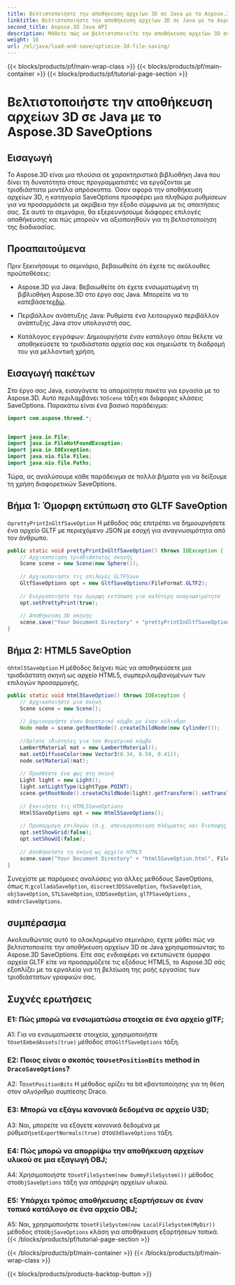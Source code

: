 ```yaml
---
title: Βελτιστοποιήστε την αποθήκευση αρχείων 3D σε Java με το Aspose.3D SaveOptions
linktitle: Βελτιστοποιήστε την αποθήκευση αρχείων 3D σε Java με το Aspose.3D SaveOptions
second_title: Aspose.3D Java API
description: Μάθετε πώς να βελτιστοποιείτε την αποθήκευση αρχείων 3D σε Java με το Aspose.3D SaveOptions. Βελτιώστε την απόδοση και προσαρμόστε τις εξόδους χωρίς κόπο.
weight: 16
url: /el/java/load-and-save/optimize-3d-file-saving/
---
```


{{< blocks/products/pf/main-wrap-class >}}
{{< blocks/products/pf/main-container >}}
{{< blocks/products/pf/tutorial-page-section >}}

# Βελτιστοποιήστε την αποθήκευση αρχείων 3D σε Java με το Aspose.3D SaveOptions

## Εισαγωγή

Το Aspose.3D είναι μια πλούσια σε χαρακτηριστικά βιβλιοθήκη Java που δίνει τη δυνατότητα στους προγραμματιστές να εργάζονται με τρισδιάστατα μοντέλα απρόσκοπτα. Όσον αφορά την αποθήκευση αρχείων 3D, η κατηγορία SaveOptions προσφέρει μια πληθώρα ρυθμίσεων για να προσαρμόσετε με ακρίβεια την έξοδο σύμφωνα με τις απαιτήσεις σας. Σε αυτό το σεμινάριο, θα εξερευνήσουμε διάφορες επιλογές αποθήκευσης και πώς μπορούν να αξιοποιηθούν για τη βελτιστοποίηση της διαδικασίας.

## Προαπαιτούμενα

Πριν ξεκινήσουμε το σεμινάριο, βεβαιωθείτε ότι έχετε τις ακόλουθες προϋποθέσεις:

-  Aspose.3D για Java: Βεβαιωθείτε ότι έχετε ενσωματωμένη τη βιβλιοθήκη Aspose.3D στο έργο σας Java. Μπορείτε να το κατεβάσετε[εδώ](https://releases.aspose.com/3d/java/).

- Περιβάλλον ανάπτυξης Java: Ρυθμίστε ένα λειτουργικό περιβάλλον ανάπτυξης Java στον υπολογιστή σας.

- Κατάλογος εγγράφων: Δημιουργήστε έναν κατάλογο όπου θέλετε να αποθηκεύσετε τα τρισδιάστατα αρχεία σας και σημειώστε τη διαδρομή του για μελλοντική χρήση.

## Εισαγωγή πακέτων

 Στο έργο σας Java, εισαγάγετε τα απαραίτητα πακέτα για εργασία με το Aspose.3D. Αυτό περιλαμβάνει το`Scene` τάξη και διάφορες κλάσεις SaveOptions. Παρακάτω είναι ένα βασικό παράδειγμα:

```java
import com.aspose.threed.*;


import java.io.File;
import java.io.FileNotFoundException;
import java.io.IOException;
import java.nio.file.Files;
import java.nio.file.Paths;
```

Τώρα, ας αναλύσουμε κάθε παράδειγμα σε πολλά βήματα για να δείξουμε τη χρήση διαφορετικών SaveOptions.

## Βήμα 1: Όμορφη εκτύπωση στο GLTF SaveOption

 ο`prettyPrintInGltfSaveOption` Η μέθοδος σάς επιτρέπει να δημιουργήσετε ένα αρχείο GLTF με περιεχόμενο JSON με εσοχή για αναγνωσιμότητα από τον άνθρωπο.

```java
public static void prettyPrintInGltfSaveOption() throws IOException {
    // Αρχικοποίηση τρισδιάστατης σκηνής
    Scene scene = new Scene(new Sphere());
    
    // Αρχικοποιήστε τις επιλογές GLTFSave
    GltfSaveOptions opt = new GltfSaveOptions(FileFormat.GLTF2);
    
    // Ενεργοποιήστε την όμορφη εκτύπωση για καλύτερη αναγνωσιμότητα
    opt.setPrettyPrint(true);
    
    // Αποθήκευση 3D σκηνής
    scene.save("Your Document Directory" + "prettyPrintInGltfSaveOption.gltf", opt);
}
```

## Βήμα 2: HTML5 SaveOption

 ο`html5SaveOption` Η μέθοδος δείχνει πώς να αποθηκεύσετε μια τρισδιάστατη σκηνή ως αρχείο HTML5, συμπεριλαμβανομένων των επιλογών προσαρμογής.

```java
public static void html5SaveOption() throws IOException {
    // Αρχικοποιήστε μια σκηνή
    Scene scene = new Scene();
    
    // Δημιουργήστε έναν θυγατρικό κόμβο με έναν κύλινδρο
    Node node = scene.getRootNode().createChildNode(new Cylinder());
    
    //Ορίστε ιδιότητες για τον θυγατρικό κόμβο
    LambertMaterial mat = new LambertMaterial();
    mat.setDiffuseColor(new Vector3(0.34, 0.59, 0.41));
    node.setMaterial(mat);
    
    // Προσθέστε ένα φως στη σκηνή
    Light light = new Light();
    light.setLightType(LightType.POINT);
    scene.getRootNode().createChildNode(light).getTransform().setTranslation(10, 0, 10);
    
    // Εκκινήστε τις HTML5SaveOptions
    Html5SaveOptions opt = new Html5SaveOptions();
    
    // Προσαρμογή επιλογών (π.χ. απενεργοποίηση πλέγματος και διεπαφής χρήστη)
    opt.setShowGrid(false);
    opt.setShowUI(false);
    
    // Αποθηκεύστε τη σκηνή ως αρχείο HTML5
    scene.save("Your Document Directory" + "html5SaveOption.html", FileFormat.HTML5);
}
```

 Συνεχίστε με παρόμοιες αναλύσεις για άλλες μεθόδους SaveOptions, όπως π.χ`colladaSaveOption`, `discreet3DSSaveOption`, `fbxSaveOption`, `objSaveOption`, `STLSaveOption`, `U3DSaveOption`, `glTFSaveOptions` , και`drcSaveOptions`.

## συμπέρασμα

Ακολουθώντας αυτό το ολοκληρωμένο σεμινάριο, έχετε μάθει πώς να βελτιστοποιείτε την αποθήκευση αρχείων 3D σε Java χρησιμοποιώντας το Aspose.3D SaveOptions. Είτε σας ενδιαφέρει να εκτυπώνετε όμορφα αρχεία GLTF είτε να προσαρμόζετε τις εξόδους HTML5, το Aspose.3D σάς εξοπλίζει με τα εργαλεία για τη βελτίωση της ροής εργασίας των τρισδιάστατων γραφικών σας.

## Συχνές ερωτήσεις

### Ε1: Πώς μπορώ να ενσωματώσω στοιχεία σε ένα αρχείο glTF;

 A1: Για να ενσωματώσετε στοιχεία, χρησιμοποιήστε το`setEmbedAssets(true)` μέθοδος στο`GltfSaveOptions` τάξη.

###  Ε2: Ποιος είναι ο σκοπός του`setPositionBits` method in `DracoSaveOptions`?

 Α2: Το`setPositionBits` Η μέθοδος ορίζει τα bit κβαντοποίησης για τη θέση στον αλγόριθμο συμπίεσης Draco.

### Ε3: Μπορώ να εξάγω κανονικά δεδομένα σε αρχείο U3D;

 A3: Ναι, μπορείτε να εξάγετε κανονικά δεδομένα με ρύθμιση`setExportNormals(true)` στο`U3dSaveOptions` τάξη.

### Ε4: Πώς μπορώ να απορρίψω την αποθήκευση αρχείων υλικού σε μια εξαγωγή OBJ;

A4: Χρησιμοποιήστε το`setFileSystem(new DummyFileSystem())` μέθοδος στο`ObjSaveOptions` τάξη για απόρριψη αρχείων υλικού.

### Ε5: Υπάρχει τρόπος αποθήκευσης εξαρτήσεων σε έναν τοπικό κατάλογο σε ένα αρχείο OBJ;

 A5: Ναι, χρησιμοποιήστε το`setFileSystem(new LocalFileSystem(MyDir))` μέθοδος στο`ObjSaveOptions` κλάση για αποθήκευση εξαρτήσεων τοπικά.
{{< /blocks/products/pf/tutorial-page-section >}}

{{< /blocks/products/pf/main-container >}}
{{< /blocks/products/pf/main-wrap-class >}}

{{< blocks/products/products-backtop-button >}}
